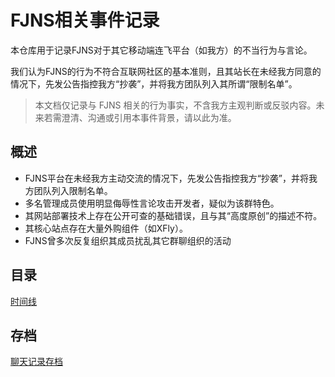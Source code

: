 # FJNS相关事件记录
本仓库用于记录FJNS对于其它移动端连飞平台（如我方）的不当行为与言论。

我们认为FJNS的行为不符合互联网社区的基本准则，且其站长在未经我方同意的情况下，先发公告指控我方“抄袭”，并将我方团队列入其所谓“限制名单”。

> 本文档仅记录与 FJNS 相关的行为事实，不含我方主观判断或反驳内容。未来若需澄清、沟通或引用本事件背景，请以此为准。

## 概述
- FJNS平台在未经我方主动交流的情况下，先发公告指控我方“抄袭”，并将我方团队列入限制名单。
- 多名管理成员使用明显侮辱性言论攻击开发者，疑似为该群特色。
- 其网站部署技术上存在公开可查的基础错误，且与其“高度原创”的描述不符。
- 其核心站点存在大量外购组件（如XFly）。
- FJNS曾多次反复组织其成员扰乱其它群聊组织的活动

## 目录
[时间线](timeline.md)

## 存档
[聊天记录存档](conversation/README.md)